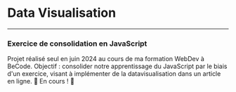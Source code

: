# Data Visualisation
___
### Exercice de consolidation en JavaScript
Projet réalisé seul en juin 2024 au cours de ma formation WebDev à BeCode.
Objectif : consolider notre apprentissage du JavaScript par le biais d'un exercice, visant à implémenter de la datavisualisation dans un article en ligne. 
:hammer: En cours ! :hammer: